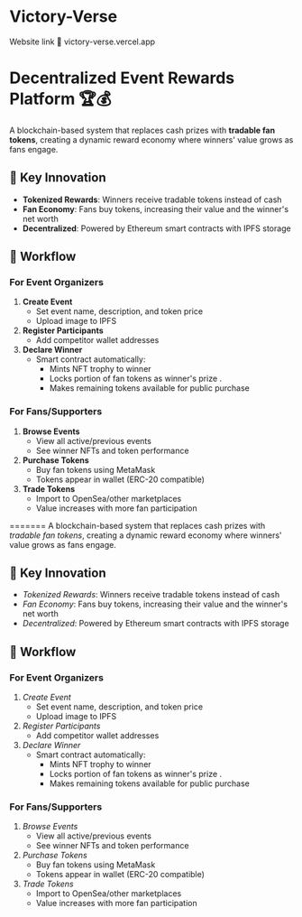 # Victory-Verse

Website link 🔗 victory-verse.vercel.app 

# Decentralized Event Rewards Platform 🏆💰

A blockchain-based system that replaces cash prizes with **tradable fan tokens**, creating a dynamic reward economy where winners' value grows as fans engage.

## 🌟 Key Innovation
- **Tokenized Rewards**: Winners receive tradable tokens instead of cash
- **Fan Economy**: Fans buy tokens, increasing their value and the winner's net worth
- **Decentralized**: Powered by Ethereum smart contracts with IPFS storage

## 🔄 Workflow

### For Event Organizers
1. **Create Event**  
   - Set event name, description, and token price
   - Upload image to IPFS 
2. **Register Participants**  
   - Add competitor wallet addresses
3. **Declare Winner**  
   - Smart contract automatically:
     - Mints NFT trophy to winner
     - Locks portion of fan tokens as winner's prize .
     - Makes remaining tokens available for public purchase

### For Fans/Supporters
1. **Browse Events**  
   - View all active/previous events
   - See winner NFTs and token performance
2. **Purchase Tokens**  
   - Buy fan tokens using MetaMask
   - Tokens appear in wallet (ERC-20 compatible)
3. **Trade Tokens**  
   - Import to OpenSea/other marketplaces
   - Value increases with more fan participation

=======
A blockchain-based system that replaces cash prizes with *tradable fan tokens*, creating a dynamic reward economy where winners' value grows as fans engage.

## 🌟 Key Innovation
- *Tokenized Rewards*: Winners receive tradable tokens instead of cash
- *Fan Economy*: Fans buy tokens, increasing their value and the winner's net worth
- *Decentralized*: Powered by Ethereum smart contracts with IPFS storage

## 🔄 Workflow

### For Event Organizers
1. *Create Event*  
   - Set event name, description, and token price
   - Upload image to IPFS 
2. *Register Participants*  
   - Add competitor wallet addresses
3. *Declare Winner*  
   - Smart contract automatically:
     - Mints NFT trophy to winner
     - Locks portion of fan tokens as winner's prize .
     - Makes remaining tokens available for public purchase

### For Fans/Supporters
1. *Browse Events*  
   - View all active/previous events
   - See winner NFTs and token performance
2. *Purchase Tokens*  
   - Buy fan tokens using MetaMask
   - Tokens appear in wallet (ERC-20 compatible)
3. *Trade Tokens*  
   - Import to OpenSea/other marketplaces
   - Value increases with more fan participation
